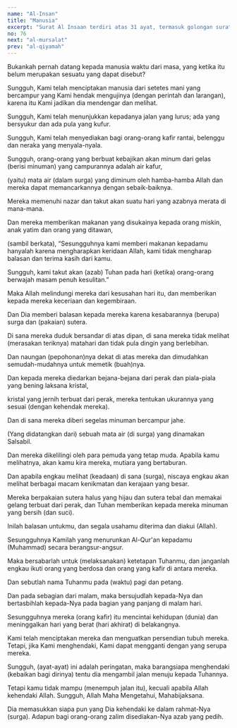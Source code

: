 ```yaml
---
name: "Al-Insan"
title: "Manusia"
excerpt: "Surat Al Insaan terdiri atas 31 ayat, termasuk golongan surat-surat Madaniyyah, diturunkan sesudah surat Ar Rahmaan. Dinamai al Insaan (manusia) diambil dari perkataan Al Insaan yang terdapat pada ayat pertama surat ini."
no: 76
next: "al-mursalat"
prev: "al-qiyamah"
---
```


<span id='1' class='verse' title="QS Al-Insan: 1">Bukankah pernah datang kepada manusia waktu dari masa, yang ketika itu belum merupakan sesuatu yang dapat disebut?</span>

<span id='2' class='verse' title="QS Al-Insan: 2">Sungguh, Kami telah menciptakan manusia dari setetes mani yang bercampur yang Kami hendak mengujinya (dengan perintah dan larangan), karena itu Kami jadikan dia mendengar dan melihat.</span>

<span id='3' class='verse' title="QS Al-Insan: 3">Sungguh, Kami telah menunjukkan kepadanya jalan yang lurus; ada yang bersyukur dan ada pula yang kufur.</span>

<span id='4' class='verse' title="QS Al-Insan: 4">Sungguh, Kami telah menyediakan bagi orang-orang kafir rantai, belenggu dan neraka yang menyala-nyala.</span>

<span id='5' class='verse' title="QS Al-Insan: 5">Sungguh, orang-orang yang berbuat kebajikan akan minum dari gelas (berisi minuman) yang campurannya adalah air kafur,</span>

<span id='6' class='verse' title="QS Al-Insan: 6">(yaitu) mata air (dalam surga) yang diminum oleh hamba-hamba Allah dan mereka dapat memancarkannya dengan sebaik-baiknya.</span>

<span id='7' class='verse' title="QS Al-Insan: 7">Mereka memenuhi nazar dan takut akan suatu hari yang azabnya merata di mana-mana.</span>

<span id='8' class='verse' title="QS Al-Insan: 8">Dan mereka memberikan makanan yang disukainya kepada orang miskin, anak yatim dan orang yang ditawan,</span>

<span id='9' class='verse' title="QS Al-Insan: 9">(sambil berkata), “Sesungguhnya kami memberi makanan kepadamu hanyalah karena mengharapkan keridaan Allah, kami tidak mengharap balasan dan terima kasih dari kamu.</span>

<span id='10' class='verse' title="QS Al-Insan: 10">Sungguh, kami takut akan (azab) Tuhan pada hari (ketika) orang-orang berwajah masam penuh kesulitan.”</span>

<span id='11' class='verse' title="QS Al-Insan: 11">Maka Allah melindungi mereka dari kesusahan hari itu, dan memberikan kepada mereka keceriaan dan kegembiraan.</span>

<span id='12' class='verse' title="QS Al-Insan: 12">Dan Dia memberi balasan kepada mereka karena kesabarannya (berupa) surga dan (pakaian) sutera.</span>

<span id='13' class='verse' title="QS Al-Insan: 13">Di sana mereka duduk bersandar di atas dipan, di sana mereka tidak melihat (merasakan teriknya) matahari dan tidak pula dingin yang berlebihan.</span>

<span id='14' class='verse' title="QS Al-Insan: 14">Dan naungan (pepohonan)nya dekat di atas mereka dan dimudahkan semudah-mudahnya untuk memetik (buah)nya.</span>

<span id='15' class='verse' title="QS Al-Insan: 15">Dan kepada mereka diedarkan bejana-bejana dari perak dan piala-piala yang bening laksana kristal,</span>

<span id='16' class='verse' title="QS Al-Insan: 16">kristal yang jernih terbuat dari perak, mereka tentukan ukurannya yang sesuai (dengan kehendak mereka).</span>

<span id='17' class='verse' title="QS Al-Insan: 17">Dan di sana mereka diberi segelas minuman bercampur jahe.</span>

<span id='18' class='verse' title="QS Al-Insan: 18">(Yang didatangkan dari) sebuah mata air (di surga) yang dinamakan Salsabil.</span>

<span id='19' class='verse' title="QS Al-Insan: 19">Dan mereka dikelilingi oleh para pemuda yang tetap muda. Apabila kamu melihatnya, akan kamu kira mereka, mutiara yang bertaburan.</span>

<span id='20' class='verse' title="QS Al-Insan: 20">Dan apabila engkau melihat (keadaan) di sana (surga), niscaya engkau akan melihat berbagai macam kenikmatan dan kerajaan yang besar.</span>

<span id='21' class='verse' title="QS Al-Insan: 21">Mereka berpakaian sutera halus yang hijau dan sutera tebal dan memakai gelang terbuat dari perak, dan Tuhan memberikan kepada mereka minuman yang bersih (dan suci).</span>

<span id='22' class='verse' title="QS Al-Insan: 22">Inilah balasan untukmu, dan segala usahamu diterima dan diakui (Allah).</span>

<span id='23' class='verse' title="QS Al-Insan: 23">Sesungguhnya Kamilah yang menurunkan Al-Qur'an kepadamu (Muhammad) secara berangsur-angsur.</span>

<span id='24' class='verse' title="QS Al-Insan: 24">Maka bersabarlah untuk (melaksanakan) ketetapan Tuhanmu, dan janganlah engkau ikuti orang yang berdosa dan orang yang kafir di antara mereka.</span>

<span id='25' class='verse' title="QS Al-Insan: 25">Dan sebutlah nama Tuhanmu pada (waktu) pagi dan petang.</span>

<span id='26' class='verse' title="QS Al-Insan: 26">Dan pada sebagian dari malam, maka bersujudlah kepada-Nya dan bertasbihlah kepada-Nya pada bagian yang panjang di malam hari.</span>

<span id='27' class='verse' title="QS Al-Insan: 27">Sesungguhnya mereka (orang kafir) itu mencintai kehidupan (dunia) dan meninggalkan hari yang berat (hari akhirat) di belakangnya.</span>

<span id='28' class='verse' title="QS Al-Insan: 28">Kami telah menciptakan mereka dan menguatkan persendian tubuh mereka. Tetapi, jika Kami menghendaki, Kami dapat mengganti dengan yang serupa mereka.</span>

<span id='29' class='verse' title="QS Al-Insan: 29">Sungguh, (ayat-ayat) ini adalah peringatan, maka barangsiapa menghendaki (kebaikan bagi dirinya) tentu dia mengambil jalan menuju kepada Tuhannya.</span>

<span id='30' class='verse' title="QS Al-Insan: 30">Tetapi kamu tidak mampu (menempuh jalan itu), kecuali apabila Allah kehendaki Allah. Sungguh, Allah Maha Mengetahui, Mahabijaksana.</span>

<span id='31' class='verse' title="QS Al-Insan: 31">Dia memasukkan siapa pun yang Dia kehendaki ke dalam rahmat-Nya (surga). Adapun bagi orang-orang zalim disediakan-Nya azab yang pedih.</span>
